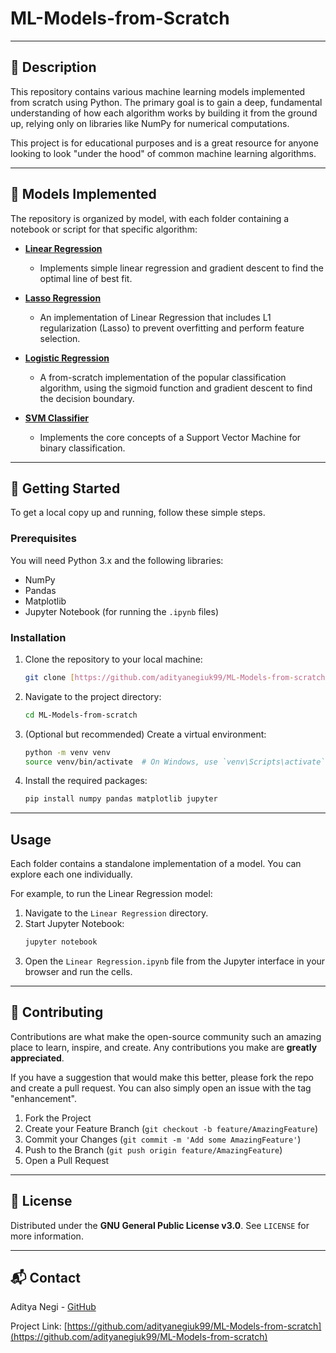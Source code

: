 # ML-Models-from-Scratch

---

## 📖 Description

This repository contains various machine learning models implemented from scratch using Python. The primary goal is to gain a deep, fundamental understanding of how each algorithm works by building it from the ground up, relying only on libraries like NumPy for numerical computations.

This project is for educational purposes and is a great resource for anyone looking to look "under the hood" of common machine learning algorithms.

---

## 🤖 Models Implemented

The repository is organized by model, with each folder containing a notebook or script for that specific algorithm:

* **[Linear Regression](https://github.com/adityanegiuk99/ML-Models-from-scratch/tree/main/Linear%20Regression)**
    * Implements simple linear regression and gradient descent to find the optimal line of best fit.

* **[Lasso Regression](https://github.com/adityanegiuk99/ML-Models-from-scratch/tree/main/Lasso%20Regression)**
    * An implementation of Linear Regression that includes L1 regularization (Lasso) to prevent overfitting and perform feature selection.

* **[Logistic Regression](https://github.com/adityanegiuk99/ML-Models-from-scratch/tree/main/Logistic%20Regression)**
    * A from-scratch implementation of the popular classification algorithm, using the sigmoid function and gradient descent to find the decision boundary.

* **[SVM Classifier](https://github.com/adityanegiuk99/ML-Models-from-scratch/tree/main/SVM%20Classifier)**
    * Implements the core concepts of a Support Vector Machine for binary classification.

---

## 🚀 Getting Started

To get a local copy up and running, follow these simple steps.

### Prerequisites

You will need Python 3.x and the following libraries:
* NumPy
* Pandas
* Matplotlib
* Jupyter Notebook (for running the `.ipynb` files)

### Installation

1.  Clone the repository to your local machine:
    ```sh
    git clone [https://github.com/adityanegiuk99/ML-Models-from-scratch.git](https://github.com/adityanegiuk99/ML-Models-from-scratch.git)
    ```
2.  Navigate to the project directory:
    ```sh
    cd ML-Models-from-scratch
    ```
3.  (Optional but recommended) Create a virtual environment:
    ```sh
    python -m venv venv
    source venv/bin/activate  # On Windows, use `venv\Scripts\activate`
    ```
4.  Install the required packages:
    ```sh
    pip install numpy pandas matplotlib jupyter
    ```

---

## Usage

Each folder contains a standalone implementation of a model. You can explore each one individually.

For example, to run the Linear Regression model:

1.  Navigate to the `Linear Regression` directory.
2.  Start Jupyter Notebook:
    ```sh
    jupyter notebook
    ```
3.  Open the `Linear Regression.ipynb` file from the Jupyter interface in your browser and run the cells.

---

## 🤝 Contributing

Contributions are what make the open-source community such an amazing place to learn, inspire, and create. Any contributions you make are **greatly appreciated**.

If you have a suggestion that would make this better, please fork the repo and create a pull request. You can also simply open an issue with the tag "enhancement".

1.  Fork the Project
2.  Create your Feature Branch (`git checkout -b feature/AmazingFeature`)
3.  Commit your Changes (`git commit -m 'Add some AmazingFeature'`)
4.  Push to the Branch (`git push origin feature/AmazingFeature`)
5.  Open a Pull Request

---

## 📜 License

Distributed under the **GNU General Public License v3.0**. See `LICENSE` for more information.

---

## 📬 Contact

Aditya Negi - [GitHub](https://github.com/adityanegiuk99)

Project Link: [https://github.com/adityanegiuk99/ML-Models-from-scratch](https://github.com/adityanegiuk99/ML-Models-from-scratch)
